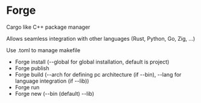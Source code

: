 # Forge
Cargo like C++ package manager

Allows seamless integration with other languages (Rust, Python, Go, Zig, ...)

Use .toml to manage makefile

- Forge install (--global for global installation, default is project)
- Forge publish
- Forge build (--arch for defining pc architecture (if --bin), --lang for language integration (if --lib))
- Forge run
- Forge new (--bin (default) --lib)
